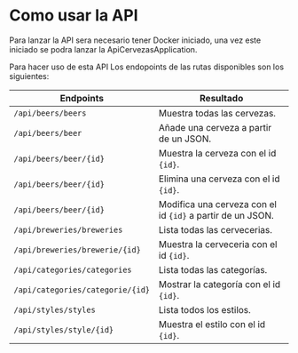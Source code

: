 # Como usar la API

Para lanzar la API sera necesario tener Docker iniciado, una vez este iniciado se podra lanzar la ApiCervezasApplication.

Para hacer uso de esta API Los endopoints de las rutas disponibles son los siguientes:

| Endpoints                       | Resultado                                                  |
|-------------------------------- |------------------------------------------------------------|
|`/api/beers/beers`               | Muestra todas las cervezas.                                |
|`/api/beers/beer`                | Añade una cerveza a partir de un JSON.                     |
|`/api/beers/beer/{id}`           | Muestra la cerveza con el id `{id}`.                       |
|`/api/beers/beer/{id}`           | Elimina una cerveza con el id `{id}`.                      |
|`/api/beers/beer/{id}`           | Modifica una cerveza con el id `{id}` a partir de un JSON. |
|`/api/breweries/breweries`       | Lista todas las cervecerias.                               |
|`/api/breweries/brewerie/{id}`   | Muestra la cerveceria con el id `{id}`.                    |
|`/api/categories/categories`     | Lista todas las categorías.                                |
|`/api/categories/categorie/{id}` | Mostrar la categoría con el id `{id}`.                     |
|`/api/styles/styles`             | Lista todos los estilos.                                   |
|`/api/styles/style/{id}`         | Muestra el estilo con el id `{id}`.                        |